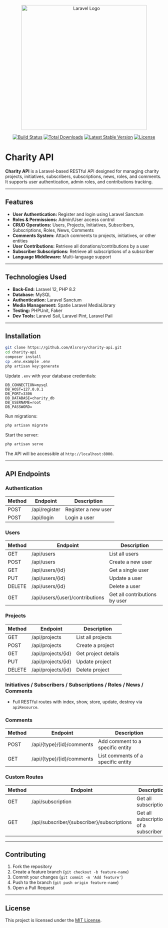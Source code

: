 
<p align="center">
  <a href="https://laravel.com" target="_blank">
    <img src="https://raw.githubusercontent.com/laravel/art/master/logo-lockup/5%20SVG/2%20CMYK/1%20Full%20Color/laravel-logolockup-cmyk-red.svg" width="400" alt="Laravel Logo">
  </a>
</p>

<p align="center">
  <a href="https://github.com/Alsrory/charity-api/actions"><img src="https://github.com/Alsrory/charity-api/workflows/tests/badge.svg" alt="Build Status"></a>
  <a href="https://packagist.org/packages/laravel/framework"><img src="https://img.shields.io/packagist/dt/laravel/framework" alt="Total Downloads"></a>
  <a href="https://packagist.org/packages/laravel/framework"><img src="https://img.shields.io/packagist/v/laravel/framework" alt="Latest Stable Version"></a>
  <a href="https://packagist.org/packages/laravel/framework"><img src="https://img.shields.io/packagist/l/laravel/framework" alt="License"></a>
</p>

# Charity API

**Charity API** is a Laravel-based RESTful API designed for managing charity projects, initiatives, subscribers, subscriptions, news, roles, and comments. It supports user authentication, admin roles, and contributions tracking.

---

## Features

* **User Authentication:** Register and login using Laravel Sanctum
* **Roles & Permissions:** Admin/User access control
* **CRUD Operations:** Users, Projects, Initiatives, Subscribers, Subscriptions, Roles, News, Comments
* **Comments System:** Attach comments to projects, initiatives, or other entities
* **User Contributions:** Retrieve all donations/contributions by a user
* **Subscriber Subscriptions:** Retrieve all subscriptions of a subscriber
* **Language Middleware:** Multi-language support

---

## Technologies Used

* **Back-End:** Laravel 12, PHP 8.2
* **Database:** MySQL
* **Authentication:** Laravel Sanctum
* **Media Management:** Spatie Laravel MediaLibrary
* **Testing:** PHPUnit, Faker
* **Dev Tools:** Laravel Sail, Laravel Pint, Laravel Pail

---

## Installation

```bash
git clone https://github.com/Alsrory/charity-api.git
cd charity-api
composer install
cp .env.example .env
php artisan key:generate
```

Update `.env` with your database credentials:

```env
DB_CONNECTION=mysql
DB_HOST=127.0.0.1
DB_PORT=3306
DB_DATABASE=charity_db
DB_USERNAME=root
DB_PASSWORD=
```

Run migrations:

```bash
php artisan migrate
```

Start the server:

```bash
php artisan serve
```

The API will be accessible at `http://localhost:8000`.

---

## API Endpoints

### Authentication

| Method | Endpoint      | Description         |
| ------ | ------------- | ------------------- |
| POST   | /api/register | Register a new user |
| POST   | /api/login    | Login a user        |

### Users

| Method | Endpoint                        | Description                   |
| ------ | ------------------------------- | ----------------------------- |
| GET    | /api/users                      | List all users                |
| POST   | /api/users                      | Create a new user             |
| GET    | /api/users/{id}                 | Get a single user             |
| PUT    | /api/users/{id}                 | Update a user                 |
| DELETE | /api/users/{id}                 | Delete a user                 |
| GET    | /api/users/{user}/contributions | Get all contributions by user |

### Projects

| Method | Endpoint           | Description         |
| ------ | ------------------ | ------------------- |
| GET    | /api/projects      | List all projects   |
| POST   | /api/projects      | Create a project    |
| GET    | /api/projects/{id} | Get project details |
| PUT    | /api/projects/{id} | Update project      |
| DELETE | /api/projects/{id} | Delete project      |

### Initiatives / Subscribers / Subscriptions / Roles / News / Comments

* Full RESTful routes with index, show, store, update, destroy via `apiResource`.

### Comments

| Method | Endpoint                  | Description                        |
| ------ | ------------------------- | ---------------------------------- |
| POST   | /api/{type}/{id}/comments | Add comment to a specific entity   |
| GET    | /api/{type}/{id}/comments | List comments of a specific entity |

### Custom Routes

| Method | Endpoint                                   | Description                           |
| ------ | ------------------------------------------ | ------------------------------------- |
| GET    | /api/subscription                          | Get all subscriptions                 |
| GET    | /api/subscriber/{subscriber}/subscriptions | Get all subscriptions of a subscriber |

---

## Contributing

1. Fork the repository
2. Create a feature branch (`git checkout -b feature-name`)
3. Commit your changes (`git commit -m 'Add feature'`)
4. Push to the branch (`git push origin feature-name`)
5. Open a Pull Request

---

## License

This project is licensed under the [MIT License](LICENSE).
